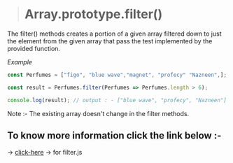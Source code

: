 > # Array.prototype.filter()

 The filter() methods creates a portion of a given array filtered down to just the element from the given array that pass the test implemented by the provided function.

*Example*

 ```javascript
 const Perfumes = ["figo", "blue wave","magnet", "profecy" "Nazneen",]; 

 const result = Perfumes.filter(Perfumes => Perfumes.length > 6);

 console.log(result); // output : - ["blue wave", "profecy", "Nazneen"]

 ```

 Note :-  The existing array doesn't change in the filter methods.

 ## To know more information click the link below :-

  &#8594; [click-here](../js/filter.js)  &#8594; for filter.js
